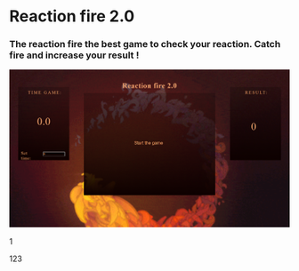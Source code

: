 # Reaction fire 2.0
### The reaction fire the best game to check your reaction. Catch fire and increase your result ! 
![Alt Text](images/logo2.png)

1


123